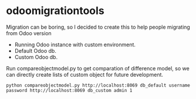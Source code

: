 # odoomigrationtools
Migration can be boring, so I decided to create this to help people migrating from Odoo version

- Running Odoo instance with custom environment.
- Default Odoo db.
- Custom Odoo db.

Run compareobjectmodel.py to get comparation of difference model, so we can directly create lists of custom object for future development.

```
python compareobjectmodel.py http://localhost:8069 db_default username password http://localhost:8069 db_custom admin 1
```
